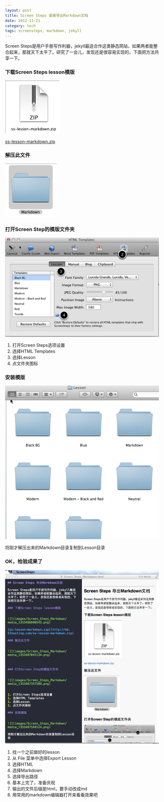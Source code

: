 ```yaml
---
layout: post
title: Screen Steps 直接导出Markdown文档
date: 2012-11-21
category: tech
tags: screensteps, markdown, jekyll
---
```


Screen Steps是用户手册写作利器，jekyll最适合作这类静态网站，如果两者能整合起来，那就天下太平了。研究了一会儿，发现还是很容易实现的，下面把方法共享一下。	

### 下载Screen Steps lesson模版


![](assets/i/Screen_Steps_Markdown/media_1353486898545.png)

[ss-lesson-markdown.zip](http://kb.51hosting.com/assets/ss-lesson-markdown.zip)

### 解压此文件


![](assets/i/Screen_Steps_Markdown/media_1353487041134.png)



### 打开Screen Step的模版文件夹


![](assets/i/Screen_Steps_Markdown/media_1353487357509.png)


1. 打开Screen Steps选项设置
1. 选择HTML Templates
1. 选择Lesson
1. 点文件夹图标

### 安装模版


![](assets/i/Screen_Steps_Markdown/media_1353487594124.png)

将刚才解压出来的Markdown目录复制到Lesson目录

### OK，检验成果了



![](assets/i/Screen_Steps_Markdown/media_1353488002558.png)


1. 找一个之前做好的lesson
1.  从 File 菜单中选择Export Lesson
1. 选择HTML
1. 选择Markdown
1. 选择导出路径
1. 基本上完了，准备庆祝
1. 输出的文件后缀是html，要手动改成md
1. 用常用的markdown编辑器打开来看看效果吧







